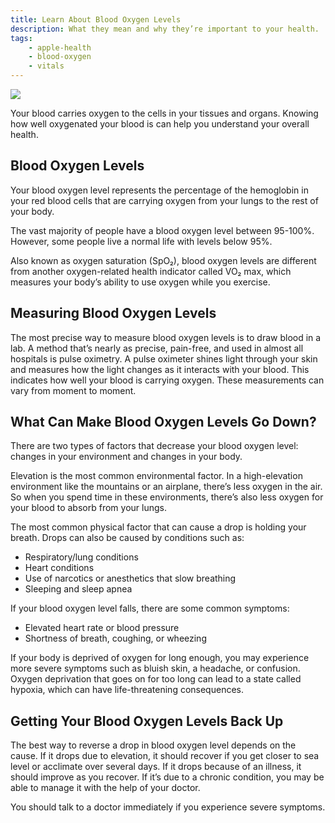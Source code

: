 ```yaml
---
title: Learn About Blood Oxygen Levels
description: What they mean and why they’re important to your health.
tags:
    - apple-health
    - blood-oxygen
    - vitals
---
```


![ ](/images/Scandium_Vibrant_Article_Illustration.jpg)

Your blood carries oxygen to the cells in your tissues and organs. Knowing how well oxygenated your blood is can help you understand your overall health.

## Blood Oxygen Levels

Your blood oxygen level represents the percentage of the hemoglobin in your red blood cells that are carrying oxygen from your lungs to the rest of your body.

The vast majority of people have a blood oxygen level between 95-100%. However, some people live a normal life with levels below 95%.

Also known as oxygen saturation (SpO₂), blood oxygen levels are different from another oxygen-related health indicator called VO₂ max, which measures your body’s ability to use oxygen while you exercise.

## Measuring Blood Oxygen Levels

The most precise way to measure blood oxygen levels is to draw blood in a lab. A method that’s nearly as precise, pain-free, and used in almost all hospitals is pulse oximetry. A pulse oximeter shines light through your skin and measures how the light changes as it interacts with your blood. This indicates how well your blood is carrying oxygen. These measurements can vary from moment to moment.

## What Can Make Blood Oxygen Levels Go Down?

There are two types of factors that decrease your blood oxygen level: changes in your environment and changes in your body.

Elevation is the most common environmental factor. In a high-elevation environment like the mountains or an airplane, there’s less oxygen in the air. So when you spend time in these environments, there’s also less oxygen for your blood to absorb from your lungs.

The most common physical factor that can cause a drop is holding your breath. Drops can also be caused by conditions such as:

- Respiratory/lung conditions
- Heart conditions
- Use of narcotics or anesthetics that slow breathing
- Sleeping and sleep apnea

If your blood oxygen level falls, there are some common symptoms:

- Elevated heart rate or blood pressure
- Shortness of breath, coughing, or wheezing

If your body is deprived of oxygen for long enough, you may experience more severe symptoms such as bluish skin, a headache, or confusion. Oxygen deprivation that goes on for too long can lead to a state called hypoxia, which can have life-threatening consequences.

## Getting Your Blood Oxygen Levels Back Up

The best way to reverse a drop in blood oxygen level depends on the cause. If it drops due to elevation, it should recover if you get closer to sea level or acclimate over several days. If it drops because of an illness, it should improve as you recover. If it’s due to a chronic condition, you may be able to manage it with the help of your doctor.

You should talk to a doctor immediately if you experience severe symptoms.
